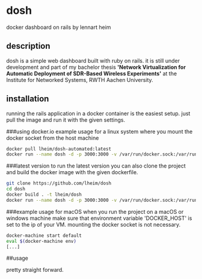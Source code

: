 # dosh
docker dashboard on rails
by lennart heim

## description

dosh is a simple web dashboard built with ruby on rails. it is still under development and part of my bachelor thesis **'Network Virtualization for Automatic Deployment of SDR-Based Wireless Experiments'** at the Institute for Networked Systems, RWTH Aachen University.


## installation

running the rails application in a docker container is the easiest setup. just pull the image and run it with the given settings.

###using docker.io
example usage for a linux system where you mount the docker socket from the host machine
```bash
docker pull lheim/dosh-automated:latest
docker run --name dosh -d -p 3000:3000 -v /var/run/docker.sock:/var/run/docker.sock lheim/dosh-automated:latest
```

###latest version
to run the latest version you can also clone the project and build the docker image with the given dockerfile.

```bash
git clone https://github.com/lheim/dosh
cd dosh
docker build . -t lheim/dosh
docker run --name dosh -d -p 3000:3000 -v /var/run/docker.sock:/var/run/docker.sock lheim/dosh:latest
```

###example usage for macOS
when you run the project on a macOS or windows machine make sure that environment variable 'DOCKER_HOST' is set to the ip of your VM. mounting the docker socket is not necessary.

```bash
docker-machine start default
eval $(docker-machine env)
[...]
```



##usage

pretty straight forward.
